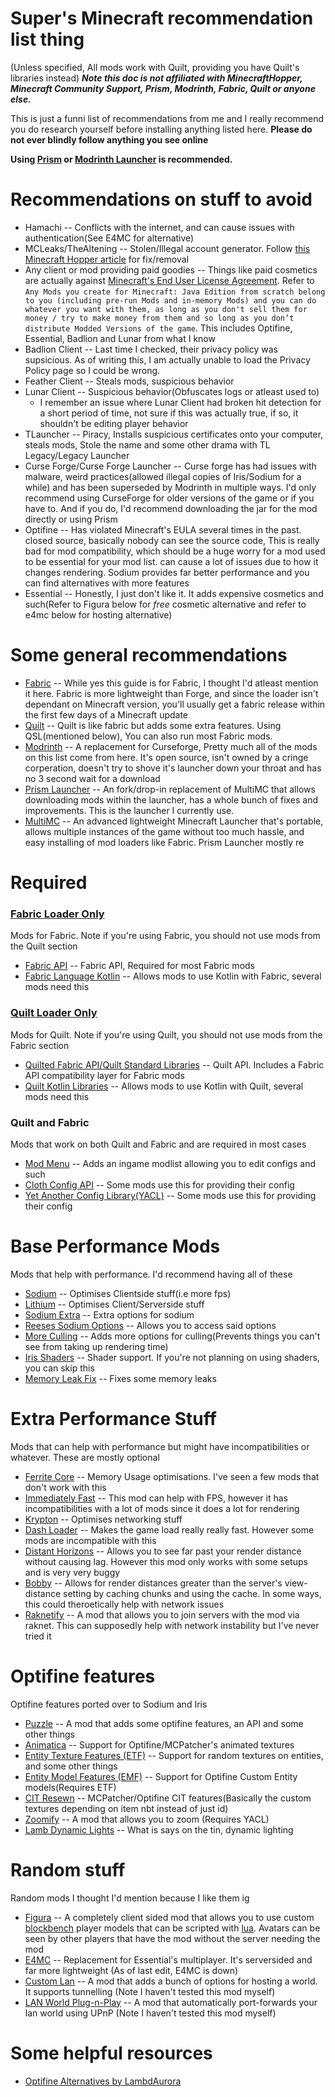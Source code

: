 # Super's Minecraft recommendation list thing
(Unless specified, All mods work with Quilt, providing you have Quilt's libraries instead)
***Note this doc is not affiliated with MinecraftHopper, Minecraft Community Support, Prism, Modrinth, Fabric, Quilt or anyone else.***

This is just a funni list of recommendations from me and I really recommend you do research yourself before installing anything listed here. **Please do not ever blindly follow anything you see online**

**Using [Prism](https://prismlauncher.org) or [Modrinth Launcher](https://modrinth.com/app) is recommended.**
# Recommendations on stuff to **avoid**
* Hamachi -- Conflicts with the internet, and can cause issues with authentication(See E4MC for alternative)
* MCLeaks/TheAltening -- Stolen/Illegal account generator. Follow [this Minecraft Hopper article](https://minecrafthopper.net/help/hosts-file/) for fix/removal
* Any client or mod providing paid goodies -- Things like paid cosmetics are actually against [Minecraft's End User License Agreement](https://www.minecraft.net/en-us/eula). Refer to ```Any Mods you create for Minecraft: Java Edition from scratch belong to you (including pre-run Mods and in-memory Mods) and you can do whatever you want with them, as long as you don't sell them for money / try to make money from them and so long as you don’t distribute Modded Versions of the game```. This includes Optifine, Essential, Badlion and Lunar from what I know
* Badlion Client -- Last time I checked, their privacy policy was supsicious. As of writing this, I am actually unable to load the Privacy Policy page so I could be wrong.
* Feather Client -- Steals mods, suspicious behavior
* Lunar Client -- Suspicious behavior(Obfuscates logs or atleast used to)
  * I remember an issue where Lunar Client had broken hit detection for a short period of time, not sure if this was actually true, if so, it shouldn't be editing player behavior
* TLauncher -- Piracy, Installs suspicious certificates onto your computer, steals mods, Stole the name and some other drama with TL Legacy/Legacy Launcher
* Curse Forge/Curse Forge Launcher -- Curse forge has had issues with malware, weird practices(allowed illegal copies of Iris/Sodium for a while) and has been superseded by Modrinth in multiple ways.
I'd only recommend using CurseForge for older versions of the game or if you have to. And if you do, I'd recommend downloading the jar for the mod directly or using Prism
* Optifine -- Has violated Minecraft's EULA several times in the past. closed source, basically nobody can see the source code, This is really bad for mod compatibility, which should be a huge worry for a mod used to be essential for your mod list. can cause a lot of issues due to how it changes rendering. Sodium provides far better performance and you can find alternatives with more features
* Essential -- Honestly, I just don't like it. It adds expensive cosmetics and such(Refer to Figura below for *free* cosmetic alternative and refer to e4mc below for hosting alternative)

# Some general recommendations
* [Fabric](https://fabricmc.net/) -- While yes this guide is for Fabric, I thought I'd atleast mention it here. Fabric is more lightweight than Forge, and since the loader isn't dependant on Minecraft version, you'll usually get a fabric release within the first few days of a Minecraft update
* [Quilt](https://quiltmc.org/en/) -- Quilt is like fabric but adds some extra features. Using QSL(mentioned below), You can also run most Fabric mods.
* [Modrinth](https://modrinth.com/) -- A replacement for Curseforge, Pretty much all of the mods on this list come from here. It's open source, isn't owned by a cringe corperation, doesn't try to shove it's launcher down your throat and has no 3 second wait for a download 
* [Prism Launcher](https://prismlauncher.org) -- An fork/drop-in replacement of MultiMC that allows downloading mods within the launcher, has a whole bunch of fixes and improvements. This is the launcher I currently use.
* [MultiMC](https://multimc.org) -- An advanced lightweight Minecraft Launcher that's portable, allows multiple instances of the game without too much hassle, and easy installing of mod loaders like Fabric. Prism Launcher mostly re

# Required
### [Fabric Loader Only](https://fabricmc.net/use/installer/)
Mods for Fabric. Note if you're using Fabric, you should not use mods from the Quilt section
* [Fabric API](https://modrinth.com/mod/fabric-api) -- Fabric API, Required for most Fabric mods
* [Fabric Language Kotlin](https://modrinth.com/mod/fabric-language-kotlin) -- Allows mods to use Kotlin with Fabric, several mods need this
### [Quilt Loader Only](https://quiltmc.org/en/)
Mods for Quilt. Note if you're using Quilt, you should not use mods from the Fabric section
* [Quilted Fabric API/Quilt Standard Libraries](https://modrinth.com/mod/qsl) -- Quilt API. Includes a Fabric API compatibility layer for Fabric mods 
* [Quilt Kotlin Libraries](https://modrinth.com/mod/qkl) -- Allows mods to use Kotlin with Quilt, several mods need this
  
### Quilt and Fabric
Mods that work on both Quilt and Fabric and are required in most cases
* [Mod Menu](https://modrinth.com/mod/modmenu) -- Adds an ingame modlist allowing you to edit configs and such
* [Cloth Config API](https://modrinth.com/mod/cloth-config) -- Some mods use this for providing their config
* [Yet Another Config Library(YACL)](https://modrinth.com/mod/yacl) -- Some mods use this for providing their config

# Base Performance Mods
Mods that help with performance. I'd recommend having all of these
* [Sodium](https://modrinth.com/mod/sodium) -- Optimises Clientside stuff(i.e more fps)
* [Lithium](https://modrinth.com/mod/lithium) -- Optimises Client/Serverside stuff
* [Sodium Extra](https://modrinth.com/mod/sodium-extra) -- Extra options for sodium
* [Reeses Sodium Options](https://modrinth.com/mod/reeses-sodium-options) -- Allows you to access said options
* [More Culling](https://modrinth.com/mod/moreculling) -- Adds more options for culling(Prevents things you can't see from taking up rendering time)
* [Iris Shaders](https://modrinth.com/mod/iris) -- Shader support. If you're not planning on using shaders, you can skip this
* [Memory Leak Fix](https://modrinth.com/mod/memoryleakfix) -- Fixes some memory leaks

# Extra Performance Stuff
Mods that can help with performance but might have incompatibilities or whatever. These are mostly optional 
* [Ferrite Core](https://modrinth.com/mod/ferrite-core) -- Memory Usage optimisations. I've seen a few mods that don't work with this
* [Immediately Fast](https://modrinth.com/mod/immediatelyfast) -- This mod can help with FPS, however it has incompatibilities with a lot of mods since it does a lot for rendering
* [Krypton](https://modrinth.com/mod/krypton) -- Optimises networking stuff
* [Dash Loader](https://modrinth.com/mod/dashloader) -- Makes the game load really really fast. However some mods are incompatible with this
* [Distant Horizons](https://modrinth.com/mod/distanthorizons) -- Allows you to see far past your render distance without causing lag. However this mod only works with some setups and is very very buggy
* [Bobby](https://modrinth.com/mod/bobby) -- Allows for render distances greater than the server's view-distance setting by caching chunks and using the cache. In some ways, this could theroetically help with network issues
* [Raknetify](https://modrinth.com/plugin/raknetify) -- A mod that allows you to join servers with the mod via raknet. This can supposedly help with network instability but I've never tried it


# Optifine features
Optifine features ported over to Sodium and Iris
* [Puzzle](https://modrinth.com/mod/puzzle) -- A mod that adds some optifine features, an API and some other things
* [Animatica](https://modrinth.com/mod/animatica) -- Support for Optifine/MCPatcher's animated textures
* [Entity Texture Features (ETF)](https://modrinth.com/mod/entity-model-features) -- Support for random textures on entities, and some other things
* [Entity Model Features (EMF)](https://modrinth.com/mod/entity-model-features) -- Support for Optifine Custom Entity models(Requires ETF)
* [CIT Resewn](https://modrinth.com/mod/cit-resewn) -- MCPatcher/Optifine CIT features(Basically the custom textures depending on item nbt instead of just id)
* [Zoomify](https://modrinth.com/mod/zoomify) -- A mod that allows you to zoom (Requires YACL)
* [Lamb Dynamic Lights](https://modrinth.com/mod/lambdynamiclights) -- What is says on the tin, dynamic lighting
  
# Random stuff
Random mods I thought I'd mention because I like them ig
* [Figura](https://modrinth.com/mod/figura/) -- A completely client sided mod that allows you to use custom [blockbench](https://blockbench.net/) player models that can be scripted with [lua](https://lua.org). Avatars can be seen by other players that have the mod without the server needing the mod 
* [E4MC](https://modrinth.com/mod/e4mc) -- Replacement for Essential's multiplayer. It's serversided and far more lightweight (As of last edit, E4MC is down)
* [Custom Lan](https://modrinth.com/mod/custom-lan) -- A mod that adds a bunch of options for hosting a world. It supports tunnelling (Note I haven't tested this mod myself)
* [LAN World Plug-n-Play](https://modrinth.com/mod/mcwifipnp) -- A mod that automatically port-forwards your lan world using UPnP (Note I haven't tested this mod myself)


# Some helpful resources
* [Optifine Alternatives by LambdAurora](https://github.com/LambdAurora/optifine_alternatives)
